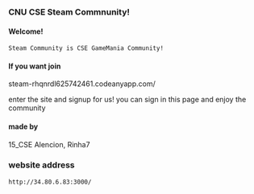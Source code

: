 ### CNU CSE Steam Commnunity! ###

#### Welcome!

```
Steam Community is CSE GameMania Community!
```

#### If you want join

steam-rhqnrdl625742461.codeanyapp.com/

enter the site and signup for us!
you can sign in this page and enjoy the community

#### made by

15_CSE Alencion, Rinha7

### website address

```
http://34.80.6.83:3000/
```
